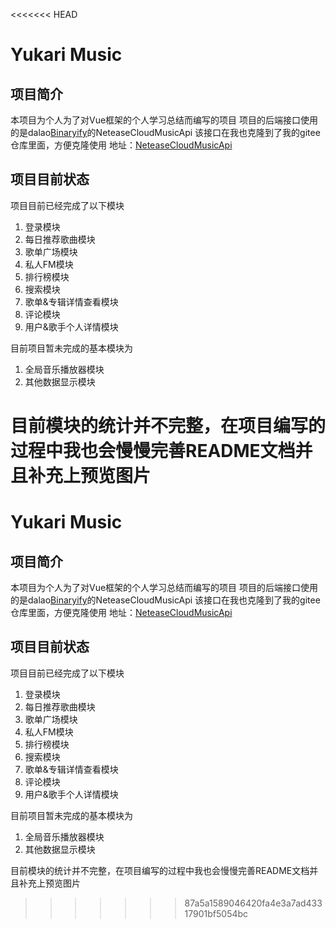 <<<<<<< HEAD
# Yukari Music

## 项目简介
本项目为个人为了对Vue框架的个人学习总结而编写的项目
项目的后端接口使用的是dalao[Binaryify](https://github.com/Binaryify/NeteaseCloudMusicApi)的NeteaseCloudMusicApi
该接口在我也克隆到了我的gitee仓库里面，方便克隆使用
地址：[NeteaseCloudMusicApi](https://gitee.com/yukari_www/NeteaseCloudMusicApi)
## 项目目前状态
项目目前已经完成了以下模块
1. 登录模块
2. 每日推荐歌曲模块
3. 歌单广场模块
4. 私人FM模块
5. 排行榜模块
6. 搜索模块
7. 歌单&专辑详情查看模块
8. 评论模块
9. 用户&歌手个人详情模块

目前项目暂未完成的基本模块为
1. 全局音乐播放器模块
2. 其他数据显示模块

目前模块的统计并不完整，在项目编写的过程中我也会慢慢完善README文档并且补充上预览图片
=======
# Yukari Music

## 项目简介
本项目为个人为了对Vue框架的个人学习总结而编写的项目
项目的后端接口使用的是dalao[Binaryify](https://github.com/Binaryify/NeteaseCloudMusicApi)的NeteaseCloudMusicApi
该接口在我也克隆到了我的gitee仓库里面，方便克隆使用
地址：[NeteaseCloudMusicApi](https://gitee.com/yukari_www/NeteaseCloudMusicApi)
## 项目目前状态
项目目前已经完成了以下模块
1. 登录模块
2. 每日推荐歌曲模块
3. 歌单广场模块
4. 私人FM模块
5. 排行榜模块
6. 搜索模块
7. 歌单&专辑详情查看模块
8. 评论模块
9. 用户&歌手个人详情模块

目前项目暂未完成的基本模块为
1. 全局音乐播放器模块
2. 其他数据显示模块

目前模块的统计并不完整，在项目编写的过程中我也会慢慢完善README文档并且补充上预览图片
>>>>>>> 87a5a1589046420fa4e3a7ad43317901bf5054bc
